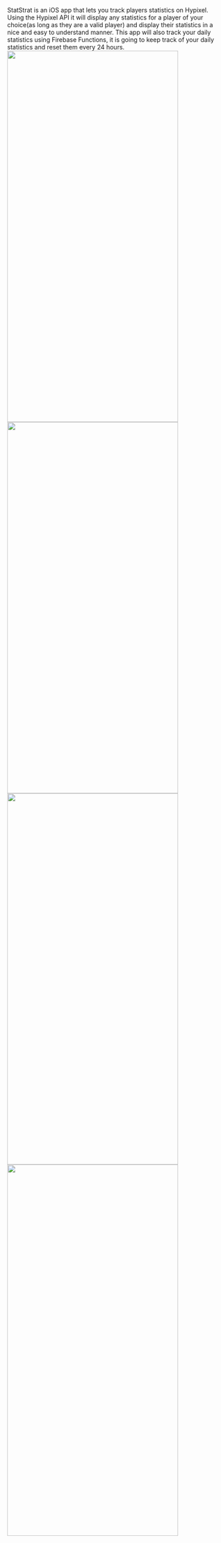 StatStrat is an iOS app that lets you track players statistics on Hypixel. Using the Hypixel API it will display any statistics for a player of your
choice(as long as they are a valid player) and display their statistics in a nice and easy to understand manner. This app will also track your
daily statistics using Firebase Functions, it is going to keep track of your daily statistics and reset them every 24 hours.
<img src="https://user-images.githubusercontent.com/108938294/199853989-0c29c025-0392-4059-92a1-1b009341e92e.png" width="393" height="852">
<img src="https://user-images.githubusercontent.com/108938294/199853995-6d0d6d12-55af-4534-a095-45932e66d3e4.png" width="393" height="852">
<img src="https://user-images.githubusercontent.com/108938294/199853998-1f15ce72-3f58-4506-873e-27c3ed271c18.png" width="393" height="852">
<img src="https://user-images.githubusercontent.com/108938294/199854147-da145b99-ccd1-4bac-a0cb-d2cf4398e5e8.png" width="393" height="852">
